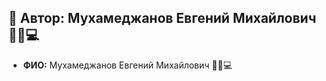 ## 📌 Автор: Мухамеджанов Евгений Михайлович 👱‍♂️💻   

- **ФИО:** Мухамеджанов Евгений Михайлович 👱‍♂️💻    

